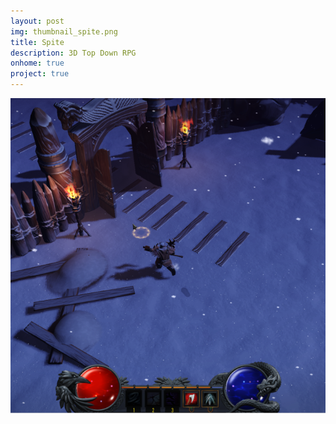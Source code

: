 ```yaml
---
layout: post
img: thumbnail_spite.png
title: Spite
description: 3D Top Down RPG
onhome: true
project: true
---
```


![](../assets/img/thumbnail_spite.png)
